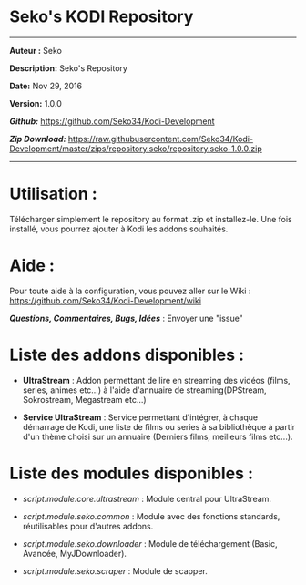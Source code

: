 # Seko's KODI Repository
----------
__Auteur :__ Seko

__Description:__ Seko's Repository

__Date:__ Nov 29, 2016

__Version:__ 1.0.0

__*Github:*__ https://github.com/Seko34/Kodi-Development

__*Zip Download:*__ https://raw.githubusercontent.com/Seko34/Kodi-Development/master/zips/repository.seko/repository.seko-1.0.0.zip


----------
# Utilisation :

Télécharger simplement le repository au format .zip et installez-le. Une fois installé, vous pourrez ajouter à Kodi les addons souhaités.

# Aide :

Pour toute aide à la configuration, vous pouvez aller sur le Wiki : https://github.com/Seko34/Kodi-Development/wiki


***Questions, Commentaires, Bugs, Idées*** : Envoyer une "issue"

# Liste des addons disponibles :

 - **UltraStream** : Addon permettant de lire en streaming des vidéos (films, series, animes etc...) à l'aide d'annuaire de streaming(DPStream, Sokrostream, Megastream etc...)

 - **Service UltraStream** : Service permettant d'intégrer, à chaque démarrage de Kodi, une liste de films ou series à sa bibliothèque à partir d'un thème choisi sur un annuaire (Derniers films, meilleurs films etc...). 




# Liste des modules disponibles :

 - *script.module.core.ultrastream* : Module central pour UltraStream.

 - *script.module.seko.common* : Module avec des fonctions standards, réutilisables pour d'autres addons.

 - *script.module.seko.downloader* : Module de téléchargement (Basic, Avancée, MyJDownloader).

 - *script.module.seko.scraper* : Module de scapper.

